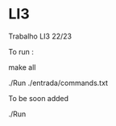 # LI3
Trabalho LI3 22/23


To run :

make all

./Run ./entrada/commands.txt

To be soon added

./Run
